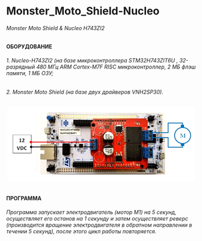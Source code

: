 # Monster_Moto_Shield-Nucleo
###### Monster Moto Shield &amp; Nucleo H743ZI2
####     ОБОРУДОВАНИЕ
###### 1. Nucleo-H743ZI2 (на базе микроконтроллера STM32H743ZIT6U , 32-разрядный 480 МГц ARM Cortex-M7F RISC микроконтроллер, 2 МБ флэш памяти, 1 МБ ОЗУ;
###### 2. Monster Moto Shield (на базе двух драйверов VNH2SP30).

<div style="display: flex; justify-content: center;">
 <img src="https://github.com/NikolayTatarintsev/Monster_Moto_Shield-Nucleo/blob/main/MMSh_Nucleo_motor.jpg" alt="Image 1" style="width: 500px; height: auto;">
</div>

<br>

####   ПРОГРАММА 
###### Программа запускает электродвигатель (мотор М1) на 5 секунд, осуществляет его останов на 1 секунду и затем осуществляет реверс (производится вращение электродвигателя в обратном направлении в течении 5 секунд), после этого цикл работы повторяется.
